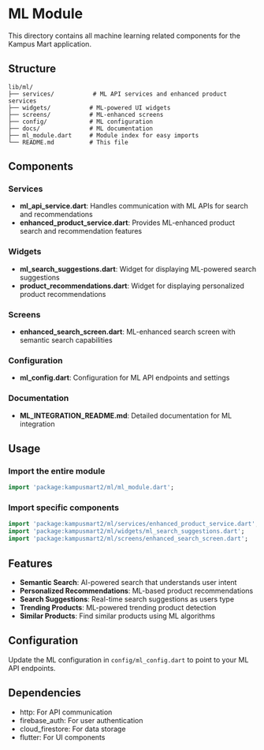 # ML Module

This directory contains all machine learning related components for the Kampus Mart application.

## Structure

```
lib/ml/
├── services/           # ML API services and enhanced product services
├── widgets/           # ML-powered UI widgets
├── screens/           # ML-enhanced screens
├── config/            # ML configuration
├── docs/              # ML documentation
├── ml_module.dart     # Module index for easy imports
└── README.md          # This file
```

## Components

### Services
- **ml_api_service.dart**: Handles communication with ML APIs for search and recommendations
- **enhanced_product_service.dart**: Provides ML-enhanced product search and recommendation features

### Widgets
- **ml_search_suggestions.dart**: Widget for displaying ML-powered search suggestions
- **product_recommendations.dart**: Widget for displaying personalized product recommendations

### Screens
- **enhanced_search_screen.dart**: ML-enhanced search screen with semantic search capabilities

### Configuration
- **ml_config.dart**: Configuration for ML API endpoints and settings

### Documentation
- **ML_INTEGRATION_README.md**: Detailed documentation for ML integration

## Usage

### Import the entire module
```dart
import 'package:kampusmart2/ml/ml_module.dart';
```

### Import specific components
```dart
import 'package:kampusmart2/ml/services/enhanced_product_service.dart';
import 'package:kampusmart2/ml/widgets/ml_search_suggestions.dart';
import 'package:kampusmart2/ml/screens/enhanced_search_screen.dart';
```

## Features

- **Semantic Search**: AI-powered search that understands user intent
- **Personalized Recommendations**: ML-based product recommendations
- **Search Suggestions**: Real-time search suggestions as users type
- **Trending Products**: ML-powered trending product detection
- **Similar Products**: Find similar products using ML algorithms

## Configuration

Update the ML configuration in `config/ml_config.dart` to point to your ML API endpoints.

## Dependencies

- http: For API communication
- firebase_auth: For user authentication
- cloud_firestore: For data storage
- flutter: For UI components 